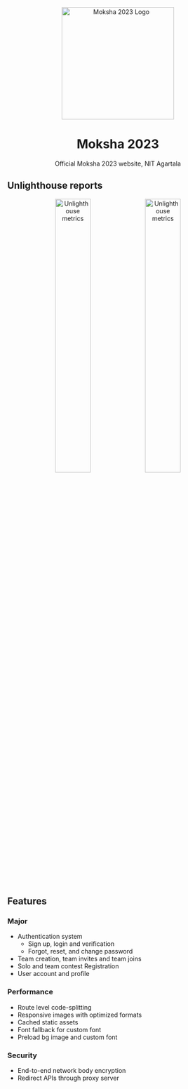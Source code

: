 <div align="center">
  <img
    src="./client/public/moksha/moksha-512x512.png"
    alt="Moksha 2023 Logo"
    width="256" height="256"
   />
</div>

<h1 align="center">
  Moksha 2023
</h1>

<p align="center">
  Official Moksha 2023 website, NIT Agartala
</p>

## Unlighthouse reports

<div align="center">
  <img
    src="https://github.com/arpansaha13/moksha/assets/82361490/eb390d91-adad-4993-acad-0188b23ac518"
    alt="Unlighthouse metrics"
    width="40%"
  />
  <img
    src="https://github.com/arpansaha13/moksha/assets/82361490/ef4aa17e-7548-439a-8c70-bec4dd31321d"
    alt="Unlighthouse metrics"
    width="40%"
  />
</div>

## Features

### Major
- Authentication system
  - Sign up, login and verification
  - Forgot, reset, and change password
- Team creation, team invites and team joins
- Solo and team contest Registration
- User account and profile

### Performance
- Route level code-splitting
- Responsive images with optimized formats
- Cached static assets
- Font fallback for custom font
- Preload bg image and custom font

### Security
- End-to-end network body encryption
- Redirect APIs through proxy server
